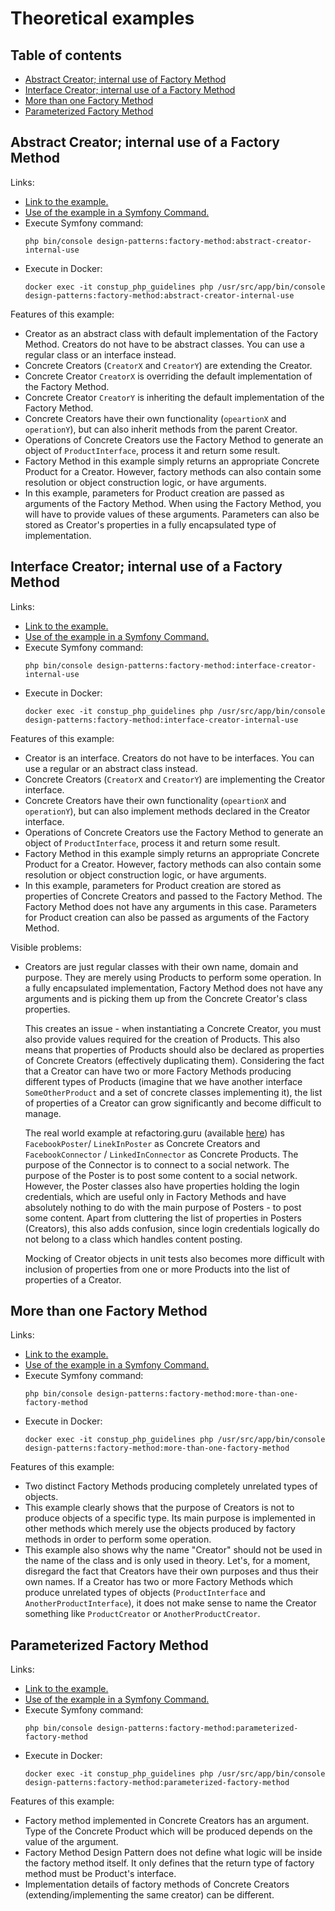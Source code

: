 # Theoretical examples

## Table of contents

- [Abstract Creator; internal use of Factory Method](#abstract-creator-internal-use-of-a-factory-method)
- [Interface Creator; internal use of a Factory Method](#interface-creator-internal-use-of-a-factory-method)
- [More than one Factory Method](#more-than-one-factory-method)
- [Parameterized Factory Method](#parameterized-factory-method)

## Abstract Creator; internal use of a Factory Method

Links:
- [Link to the example.](./AbstractCreatorInternalUse)
- [Use of the example in a Symfony Command.](../../../../Command/DesignPatterns/Creational/FactoryMethod/TheoreticalExamples/AbstractCreatorInternalUseCommand.php)
- Execute Symfony command: 
  ```shell
  php bin/console design-patterns:factory-method:abstract-creator-internal-use
  ``` 
- Execute in Docker:
  ```shell
  docker exec -it constup_php_guidelines php /usr/src/app/bin/console design-patterns:factory-method:abstract-creator-internal-use
  ```

Features of this example:

- Creator as an abstract class with default implementation of the Factory Method. Creators do not have to be abstract 
  classes. You can use a regular class or an interface instead.  
- Concrete Creators (`CreatorX` and `CreatorY`) are extending the Creator. 
- Concrete Creator `CreatorX` is overriding the default implementation of the Factory Method.
- Concrete Creator `CreatorY` is inheriting the default implementation of the Factory Method. 
- Concrete Creators have their own functionality (`opeartionX` and `operationY`), but can also inherit methods from the 
  parent Creator.
- Operations of Concrete Creators use the Factory Method to generate an object of `ProductInterface`, process it
  and return some result.
- Factory Method in this example simply returns an appropriate Concrete Product for a Creator. However, factory methods
  can also contain some resolution or object construction logic, or have arguments. 
- In this example, parameters for Product creation are passed as arguments of the Factory Method. When using the Factory
  Method, you will have to provide values of these arguments. Parameters can also be stored as Creator's properties in a
  fully encapsulated type of implementation.  

## Interface Creator; internal use of a Factory Method

Links:
- [Link to the example.](./InterfaceCreatorInternalUse)
- [Use of the example in a Symfony Command.](../../../../Command/DesignPatterns/Creational/FactoryMethod/TheoreticalExamples/InterfaceCreatorInternalUseCommand.php)
- Execute Symfony command:
  ```shell
  php bin/console design-patterns:factory-method:interface-creator-internal-use
  ``` 
- Execute in Docker:
  ```shell
  docker exec -it constup_php_guidelines php /usr/src/app/bin/console design-patterns:factory-method:interface-creator-internal-use
  ```

Features of this example:

- Creator is an interface. Creators do not have to be interfaces. You can use a regular or an abstract class instead.
- Concrete Creators (`CreatorX` and `CreatorY`) are implementing the Creator interface.
- Concrete Creators have their own functionality (`opeartionX` and `operationY`), but can also implement methods 
  declared in the Creator interface.
- Operations of Concrete Creators use the Factory Method to generate an object of `ProductInterface`, process it
  and return some result.
- Factory Method in this example simply returns an appropriate Concrete Product for a Creator. However, factory methods
  can also contain some resolution or object construction logic, or have arguments. 
- In this example, parameters for Product creation are stored as properties of Concrete Creators and passed to the 
  Factory Method. The Factory Method does not have any arguments in this case. Parameters for Product creation can
  also be passed as arguments of the Factory Method.

Visible problems:

- Creators are just regular classes with their own name, domain and purpose. They are merely using Products to perform 
  some operation. In a fully encapsulated implementation, Factory Method does not have any arguments and is picking 
  them up from the Concrete Creator's class properties.
  
  This creates an issue - when instantiating a Concrete Creator, you must also provide values required for the creation 
  of Products. This also means that properties of Products should also be declared as properties of Concrete Creators 
  (effectively duplicating them). Considering the fact that a Creator can have two or more Factory Methods producing 
  different types of Products (imagine that we have another interface `SomeOtherProduct` and a set of concrete classes
  implementing it), the list of properties of a Creator can grow significantly and become difficult to manage.

  The real world example at refactoring.guru (available 
  [here](https://refactoring.guru/design-patterns/factory-method/php/example#example-1)) has `FacebookPoster`/ 
  `LinekInPoster` as Concrete Creators and `FacebookConnector` / `LinkedInConnector` as Concrete Products. The purpose
  of the Connector is to connect to a social network. The purpose of the Poster is to post some content to a social 
  network. However, the Poster classes also have properties holding the login credentials, which are useful only in
  Factory Methods and have absolutely nothing to do with the main purpose of Posters - to post some content. Apart from
  cluttering the list of properties in Posters (Creators), this also adds confusion, since login credentials logically
  do not belong to a class which handles content posting.

  Mocking of Creator objects in unit tests also becomes more difficult with inclusion of properties from one or more 
  Products into the list of properties of a Creator. 

## More than one Factory Method

Links:
- [Link to the example.](./MoreThanOneFactoryMethod)
- [Use of the example in a Symfony Command.](../../../../Command/DesignPatterns/Creational/FactoryMethod/TheoreticalExamples/MoreThanOneFactoryMethodCommand.php)
- Execute Symfony command:
  ```shell
  php bin/console design-patterns:factory-method:more-than-one-factory-method
  ``` 
- Execute in Docker:
  ```shell
  docker exec -it constup_php_guidelines php /usr/src/app/bin/console design-patterns:factory-method:more-than-one-factory-method
  ```  

Features of this example:

- Two distinct Factory Methods producing completely unrelated types of objects.
- This example clearly shows that the purpose of Creators is not to produce objects of a specific type. Its main purpose
  is implemented in other methods which merely use the objects produced by factory methods in order to perform some 
  operation.
- This example also shows why the name "Creator" should not be used in the name of the class and is only used in theory.
  Let's, for a moment, disregard the fact that Creators have their own purposes and thus their own names. If a Creator 
  has two or more Factory Methods which produce unrelated types of objects (`ProductInterface` and 
 `AnotherProductInterface`), it does not make sense to name the Creator something like `ProductCreator` or 
 `AnotherProductCreator`.  

## Parameterized Factory Method

Links:
- [Link to the example.](./ParameterizedFactoryMethod)
- [Use of the example in a Symfony Command.](../../../../Command/DesignPatterns/Creational/FactoryMethod/TheoreticalExamples/ParameterizedFactoryMethodCommand.php)
- Execute Symfony command:
  ```shell
  php bin/console design-patterns:factory-method:parameterized-factory-method
  ```
- Execute in Docker:
  ```shell
  docker exec -it constup_php_guidelines php /usr/src/app/bin/console design-patterns:factory-method:parameterized-factory-method
  ``` 

Features of this example:

- Factory method implemented in Concrete Creators has an argument. Type of the Concrete Product which will be produced
  depends on the value of the argument.
- Factory Method Design Pattern does not define what logic will be inside the factory method itself. It only defines 
  that the return type of factory method must be Product's interface.
- Implementation details of factory methods of Concrete Creators (extending/implementing the same creator) can be 
  different. 
 
